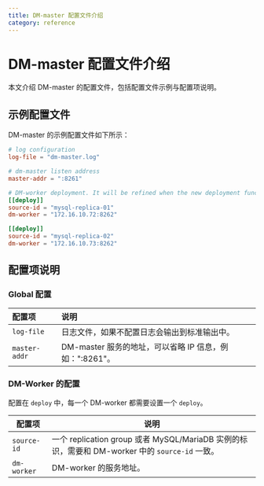 ```yaml
---
title: DM-master 配置文件介绍
category: reference
---
```


# DM-master 配置文件介绍

本文介绍 DM-master 的配置文件，包括配置文件示例与配置项说明。

## 示例配置文件

DM-master 的示例配置文件如下所示：

```toml
# log configuration
log-file = "dm-master.log"

# dm-master listen address
master-addr = ":8261"

# DM-worker deployment. It will be refined when the new deployment function is available.
[[deploy]]
source-id = "mysql-replica-01"
dm-worker = "172.16.10.72:8262"

[[deploy]]
source-id = "mysql-replica-02"
dm-worker = "172.16.10.73:8262"
```

## 配置项说明

### Global 配置

| 配置项        | 说明                                    |
| :------------ | :--------------------------------------- |
| `log-file` | 日志文件，如果不配置日志会输出到标准输出中。 |
| `master-addr` | DM-master 服务的地址，可以省略 IP 信息，例如：":8261"。 |

### DM-Worker 的配置

配置在 `deploy` 中，每一个 DM-worker 都需要设置一个 `deploy`。

| 配置项        | 说明                                    |
| ------------ | --------------------------------------- |
| `source-id` | 一个 replication group 或者 MySQL/MariaDB 实例的标识，需要和 DM-worker 中的 `source-id` 一致。 |
| `dm-worker` | DM-worker 的服务地址。 |
